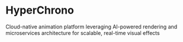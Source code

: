 # HyperChrono
Cloud-native animation platform leveraging AI-powered rendering and microservices architecture for scalable, real-time visual effects
